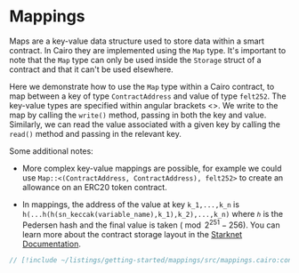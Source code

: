 # Mappings

Maps are a key-value data structure used to store data within a smart contract. In Cairo they are implemented using the `Map` type. It's important to note that the `Map` type can only be used inside the `Storage` struct of a contract and that it can't be used elsewhere.

Here we demonstrate how to use the `Map` type within a Cairo contract, to map between a key of type `ContractAddress` and value of type `felt252`. The key-value types are specified within angular brackets <>. We write to the map by calling the `write()` method, passing in both the key and value. Similarly, we can read the value associated with a given key by calling the `read()` method and passing in the relevant key.

Some additional notes:

- More complex key-value mappings are possible, for example we could use `Map::<(ContractAddress, ContractAddress), felt252>` to create an allowance on an ERC20 token contract.

- In mappings, the address of the value at key `k_1,...,k_n` is `h(...h(h(sn_keccak(variable_name),k_1),k_2),...,k_n)` where `ℎ` is the Pedersen hash and the final value is taken $( \bmod {2^{251}} - 256 )$. You can learn more about the contract storage layout in the [Starknet Documentation](https://docs.starknet.io/documentation/architecture_and_concepts/Smart_Contracts/contract-storage/#storage_variables).

```rust
// [!include ~/listings/getting-started/mappings/src/mappings.cairo:contract]
```

